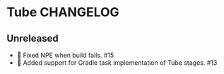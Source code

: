 # Tube CHANGELOG

## Unreleased

- 🐛 Fixed NPE when build fails. #15
- 🐘 Added support for Gradle task implementation of Tube stages. #13
